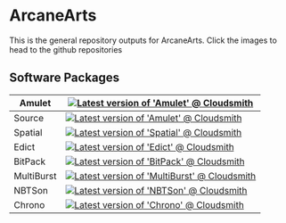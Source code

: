 # ArcaneArts
This is the general repository outputs for ArcaneArts. Click the images to head to the github repositories

## Software Packages

| Amulet     | [![Latest version of 'Amulet' @ Cloudsmith](https://api-prd.cloudsmith.io/v1/badges/version/arcane/archive/maven/Amulet/latest/a=noarch;xg=art.arcane/?render=true&show_latest=true)](https://github.com/ArcaneArts/Amulet)             |
|------------|-----------------------------------------------------------------------------------------------------------------------------------------------------------------------------------------------------------------------------------------|
| Source     | [![Latest version of 'Amulet' @ Cloudsmith](https://api-prd.cloudsmith.io/v1/badges/version/arcane/archive/maven/Source/latest/a=noarch;xg=art.arcane.source/?render=true&show_latest=true)](https://github.com/ArcaneArts/Source)      |
| Spatial    | [![Latest version of 'Spatial' @ Cloudsmith](https://api-prd.cloudsmith.io/v1/badges/version/arcane/archive/maven/Spatial/latest/a=noarch;xg=art.arcane/?render=true&show_latest=true)](https://github.com/ArcaneArts/Spatial)          |
| Edict      | [![Latest version of 'Edict' @ Cloudsmith](https://api-prd.cloudsmith.io/v1/badges/version/arcane/archive/maven/Edict/latest/a=noarch;xg=art.arcane/?render=true&show_latest=true)](https://github.com/ArcaneArts/Edict)                |
| BitPack    | [![Latest version of 'BitPack' @ Cloudsmith](https://api-prd.cloudsmith.io/v1/badges/version/arcane/archive/maven/BitPack/latest/a=noarch;xg=art.arcane/?render=true&show_latest=true)](https://github.com/ArcaneArts/BitPack)          |
| MultiBurst | [![Latest version of 'MultiBurst' @ Cloudsmith](https://api-prd.cloudsmith.io/v1/badges/version/arcane/archive/maven/MultiBurst/latest/a=noarch;xg=art.arcane/?render=true&show_latest=true)](https://github.com/ArcaneArts/MultiBurst) |
| NBTSon     | [![Latest version of 'NBTSon' @ Cloudsmith](https://api-prd.cloudsmith.io/v1/badges/version/arcane/archive/maven/NBTSon/latest/a=noarch;xg=art.arcane/?render=true&show_latest=true)](https://github.com/ArcaneArts/NBTSon)             |
| Chrono     | [![Latest version of 'Chrono' @ Cloudsmith](https://api-prd.cloudsmith.io/v1/badges/version/arcane/archive/maven/Chrono/latest/a=noarch;xg=art.arcane/?render=true&show_latest=true)](https://github.com/ArcaneArts/Chrono)             |
                                                                                                                                      
